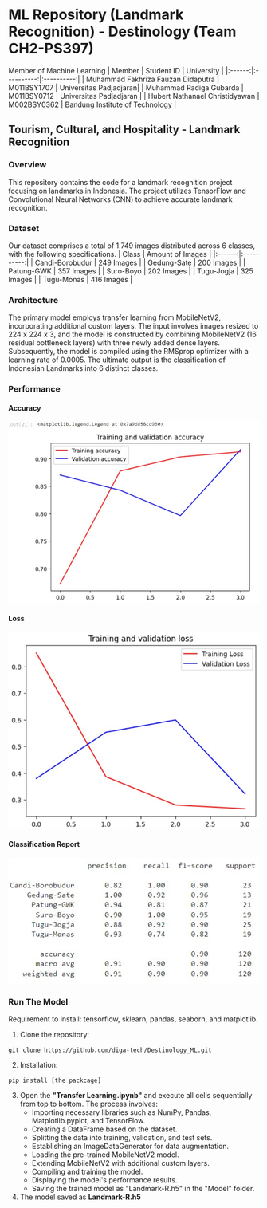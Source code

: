 # ML Repository (Landmark Recognition) - Destinology (Team CH2-PS397)

Member of Machine Learning
| Member | Student ID | University |
|:------:|:----------:|:----------:|
| Muhammad Fakhriza Fauzan Didaputra | M011BSY1707 | Universitas Padjadjaran|
| Muhammad Radiga Gubarda | M011BSY0712 | Universitas Padjadjaran |
| Hubert Nathanael Christidyawan | M002BSY0362 | Bandung Institute of Technology |

## Tourism, Cultural, and Hospitality - Landmark Recognition
### Overview
This repository contains the code for a landmark recognition project focusing on landmarks in Indonesia. The project utilizes TensorFlow and Convolutional Neural Networks (CNN) to achieve accurate landmark recognition.

### Dataset
Our dataset comprises a total of 1.749 images distributed across 6 classes, with the following specifications.
| Class | Amount of Images |
|:------:|:----------:|
| Candi-Borobudur | 249 Images |
| Gedung-Sate | 200 Images |
| Patung-GWK | 357 Images |
| Suro-Boyo | 202 Images |
| Tugu-Jogja | 325 Images |
| Tugu-Monas | 416 Images |

### Architecture
The primary model employs transfer learning from MobileNetV2, incorporating additional custom layers. The input involves images resized to 224 x 224 x 3, and the model is constructed by combining MobileNetV2 (16 residual bottleneck layers) with three newly added dense layers. Subsequently, the model is compiled using the RMSprop optimizer with a learning rate of 0.0005. The ultimate output is the classification of Indonesian Landmarks into 6 distinct classes.

### Performance
#### Accuracy
![Accuracy](Landmark-Recognition/Documentation/Accuracy.jpg)

#### Loss
![Loss](Landmark-Recognition/Documentation/Loss.jpg)

#### Classification Report
![Report](Landmark-Recognition/Documentation/Report.jpg)

### Run The Model
Requirement to install: tensorflow, sklearn, pandas, seaborn, and matplotlib.
1. Clone the repository:
```
git clone https://github.com/diga-tech/Destinology_ML.git
```
2. Installation:
```
pip install [the packcage]
```
3. Open the **"Transfer Learning.ipynb"** and execute all cells sequentially from top to bottom.
The process involves:
   - Importing necessary libraries such as NumPy, Pandas, Matplotlib.pyplot, and TensorFlow.
   - Creating a DataFrame based on the dataset.
   - Splitting the data into training, validation, and test sets.
   - Establishing an ImageDataGenerator for data augmentation.
   - Loading the pre-trained MobileNetV2 model.
   - Extending MobileNetV2 with additional custom layers.
   - Compiling and training the model.
   - Displaying the model's performance results.
   - Saving the trained model as "Landmark-R.h5" in the "Model" folder.
4. The model saved as **Landmark-R.h5**
